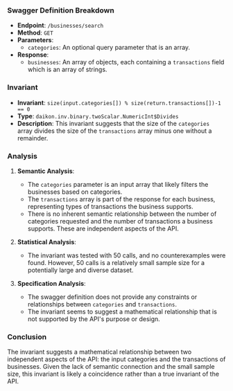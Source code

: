 ### Swagger Definition Breakdown

- **Endpoint**: `/businesses/search`
- **Method**: `GET`
- **Parameters**:
  - `categories`: An optional query parameter that is an array.
- **Response**:
  - `businesses`: An array of objects, each containing a `transactions` field which is an array of strings.

### Invariant

- **Invariant**: `size(input.categories[]) % size(return.transactions[])-1 == 0`
- **Type**: `daikon.inv.binary.twoScalar.NumericInt$Divides`
- **Description**: This invariant suggests that the size of the `categories` array divides the size of the `transactions` array minus one without a remainder.

### Analysis

1. **Semantic Analysis**:
   - The `categories` parameter is an input array that likely filters the businesses based on categories.
   - The `transactions` array is part of the response for each business, representing types of transactions the business supports.
   - There is no inherent semantic relationship between the number of categories requested and the number of transactions a business supports. These are independent aspects of the API.

2. **Statistical Analysis**:
   - The invariant was tested with 50 calls, and no counterexamples were found. However, 50 calls is a relatively small sample size for a potentially large and diverse dataset.

3. **Specification Analysis**:
   - The swagger definition does not provide any constraints or relationships between `categories` and `transactions`.
   - The invariant seems to suggest a mathematical relationship that is not supported by the API's purpose or design.

### Conclusion

The invariant suggests a mathematical relationship between two independent aspects of the API: the input categories and the transactions of businesses. Given the lack of semantic connection and the small sample size, this invariant is likely a coincidence rather than a true invariant of the API.
